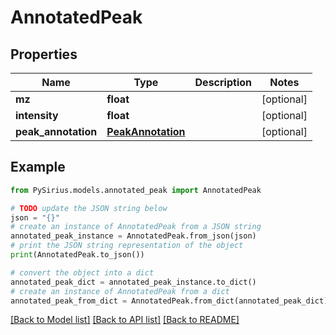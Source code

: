 # AnnotatedPeak


## Properties

Name | Type | Description | Notes
------------ | ------------- | ------------- | -------------
**mz** | **float** |  | [optional] 
**intensity** | **float** |  | [optional] 
**peak_annotation** | [**PeakAnnotation**](PeakAnnotation.md) |  | [optional] 

## Example

```python
from PySirius.models.annotated_peak import AnnotatedPeak

# TODO update the JSON string below
json = "{}"
# create an instance of AnnotatedPeak from a JSON string
annotated_peak_instance = AnnotatedPeak.from_json(json)
# print the JSON string representation of the object
print(AnnotatedPeak.to_json())

# convert the object into a dict
annotated_peak_dict = annotated_peak_instance.to_dict()
# create an instance of AnnotatedPeak from a dict
annotated_peak_from_dict = AnnotatedPeak.from_dict(annotated_peak_dict)
```
[[Back to Model list]](../README.md#documentation-for-models) [[Back to API list]](../README.md#documentation-for-api-endpoints) [[Back to README]](../README.md)


